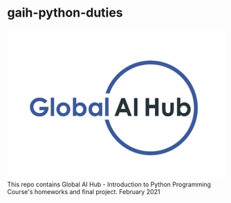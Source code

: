 # gaih-python-duties
![gaih_logo](gaih_logo.png)
This repo contains Global AI Hub - Introduction to Python Programming Course's homeworks and final project. February 2021
